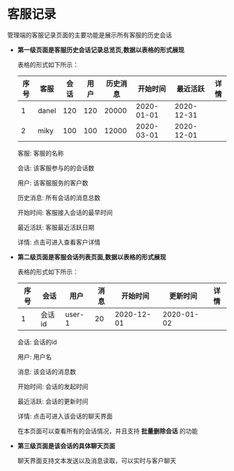 # 客服记录

<p>管理端的客服记录页面的主要功能是展示所有客服的历史会话</p>

- <strong>第一级页面是客服历史会话记录总览页,数据以表格的形式展现</strong>
  <br />

  <p>表格的形式如下所示：</p>

  |  序号 | 客服  | 会话 | 用户| 历史消息 | 开始时间  |  最近活跃  |  详情  |
  |  ---- | ----  | ---- | ----| ----     | ----      |  ----      | ----   |
  |   1   | danel | 120  | 120 |  20000   | 2020-01-01|  2020-12-31|        |
  |   2   | miky  | 100  | 100 |  12000   | 2020-03-01|  2020-12-01|        |

  <p>客服: 客服的名称</p>
  <p>会话: 该客服参与的的会话数</p>
  <p>用户: 该客服服务的客户数</p>
  <p>历史消息: 所有会话的消息总数</p>
  <p>开始时间: 客服接入会话的最早时间</p>
  <p>最近活跃: 客服最近活跃日期</p>
  <p>详情: 点击可进入查看客户详情</p>

- <strong>第二级页面是客服会话列表页面,数据以表格的形式展现</strong>

  <p>表格的形式如下所示：</p>

  |  序号 | 会话   | 用户  | 消息 | 开始时间  |  更新时间 |  详情  |
  |  ---- | ----   | ----  | ---- | ----      | ----      |  ----  |
  |   1   | 会话id | user-1| 20   | 2020-12-01| 2020-01-02|  |     |

  <p>会话: 会话的id</p>
  <p>用户: 用户名</p>
  <p>消息: 该会话的消息数</p>
  <p>开始时间: 会话的发起时间</p>
  <p>最近活跃: 会话的更新时间</p>
  <p>详情: 点击可进入该会话的聊天界面</p>

  <p>在本页面可以查看所有的会话情况，并且支持 <strong>批量删除会话</strong> 的功能</p>

- <strong>第三级页面是该会话的具体聊天页面</strong>

  <p>聊天界面支持文本发送以及消息读取，可以实时与客户聊天</p>

